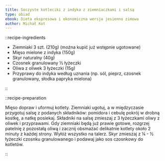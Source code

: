 ```yaml
---
title: Soczyste kotleciki z indyka z ziemniaczkami i salsą
type: obiad
ebook: Dieta ekspresowa i ekonomiczna wersja jesienno zimowa
author: Michał Kot
---
```


::recipe-ingredients

- Ziemniaki 3 szt. (210g) (można kupić już wstępnie ugotowane)
- Mięso mielone z indyka (150g)
- Skyr naturalny (40g)
- Czosnek granulowany ½ łyżeczki
- Oliwa z oliwek 3 łyżeczki (15g)
- Przyprawy do indyka według uznania (np. sól, pieprz, czosnek granulowany, słodka papryka mielona)

::

::recipe-preparation

Mięso dopraw i uformuj kotlety. Ziemniaki ugotuj, a w międzyczasie przygotuj salsę z podanych składników: pomidora i cebulę pokrój w drobną kostkę, a natkę posiekaj. Składniki na salsę zmieszaj z 3 łyżeczkami oliwy z oliwek i przyprawami. Gdy ziemniaki będą już prawie gotowe, rozgrzej patelnię z pozostałą oliwą i zacznij obsmażać delikatnie kotlety około 2 minuty z każdej strony. Wyłóż wszystko na talerz. Skyr zmieszaj z ¼ - ½ łyżeczki czosnku granulowanego i podawaj jako sos czosnkowy do kotletów.

::